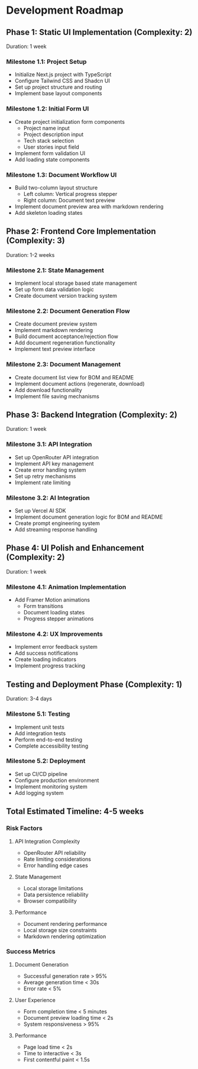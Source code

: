 # Development Roadmap

## Phase 1: Static UI Implementation (Complexity: 2)
Duration: 1 week

### Milestone 1.1: Project Setup
- Initialize Next.js project with TypeScript
- Configure Tailwind CSS and Shadcn UI
- Set up project structure and routing
- Implement base layout components

### Milestone 1.2: Initial Form UI
- Create project initialization form components
  - Project name input
  - Project description input
  - Tech stack selection
  - User stories input field
- Implement form validation UI
- Add loading state components

### Milestone 1.3: Document Workflow UI
- Build two-column layout structure
  - Left column: Vertical progress stepper
  - Right column: Document text preview
- Implement document preview area with markdown rendering
- Add skeleton loading states

## Phase 2: Frontend Core Implementation (Complexity: 3)
Duration: 1-2 weeks

### Milestone 2.1: State Management
- Implement local storage based state management
- Set up form data validation logic
- Create document version tracking system

### Milestone 2.2: Document Generation Flow
- Create document preview system
- Implement markdown rendering
- Build document acceptance/rejection flow
- Add document regeneration functionality
- Implement text preview interface

### Milestone 2.3: Document Management
- Create document list view for BOM and README
- Implement document actions (regenerate, download)
- Add download functionality
- Implement file saving mechanisms

## Phase 3: Backend Integration (Complexity: 2)
Duration: 1 week

### Milestone 3.1: API Integration
- Set up OpenRouter API integration
- Implement API key management
- Create error handling system
- Set up retry mechanisms
- Implement rate limiting

### Milestone 3.2: AI Integration
- Set up Vercel AI SDK
- Implement document generation logic for BOM and README
- Create prompt engineering system
- Add streaming response handling

## Phase 4: UI Polish and Enhancement (Complexity: 2)
Duration: 1 week

### Milestone 4.1: Animation Implementation
- Add Framer Motion animations
  - Form transitions
  - Document loading states
  - Progress stepper animations

### Milestone 4.2: UX Improvements
- Implement error feedback system
- Add success notifications
- Create loading indicators
- Implement progress tracking

## Testing and Deployment Phase (Complexity: 1)
Duration: 3-4 days

### Milestone 5.1: Testing
- Implement unit tests
- Add integration tests
- Perform end-to-end testing
- Complete accessibility testing

### Milestone 5.2: Deployment
- Set up CI/CD pipeline
- Configure production environment
- Implement monitoring system
- Add logging system

## Total Estimated Timeline: 4-5 weeks

### Risk Factors
1. API Integration Complexity
   - OpenRouter API reliability
   - Rate limiting considerations
   - Error handling edge cases

2. State Management
   - Local storage limitations
   - Data persistence reliability
   - Browser compatibility

3. Performance
   - Document rendering performance
   - Local storage size constraints
   - Markdown rendering optimization

### Success Metrics
1. Document Generation
   - Successful generation rate > 95%
   - Average generation time < 30s
   - Error rate < 5%

2. User Experience
   - Form completion time < 5 minutes
   - Document preview loading time < 2s
   - System responsiveness > 95%

3. Performance
   - Page load time < 2s
   - Time to interactive < 3s
   - First contentful paint < 1.5s
